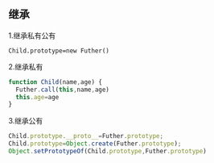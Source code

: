 ## 继承
1.继承私有公有

```
Child.prototype=new Futher()
```
2.继承私有

```javascript
function Child(name,age) {
  Futher.call(this,name,age)
  this.age=age
}
```
3.继承公有

```javascript
Child.prototype.__proto__=Futher.prototype;
Child.prototype=Object.create(Futher.prototype);
Object.setPrototypeOf(Child.prototype,Futher.prototype)
```